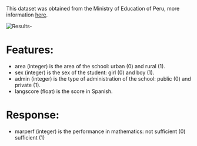 This dataset was obtained from the Ministry of Education of Peru, more information [here](http://www.teses.usp.br/teses/disponiveis/104/104131/tde-06092017-160302/en.php).

![Results-](static/img/rs-img.png)

# Features:

* area (integer) is the area of the school: urban (0) and rural (1).
* sex (integer) is the sex of the student: girl (0) and boy (1).
* admin (integer) is the type of administration of the school: public (0) and private (1).
* langscore (float) is the score in Spanish.

# Response:

* marperf (integer) is the performance in mathematics: not sufficient (0) sufficient (1)



